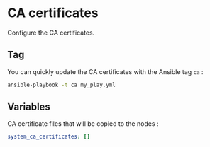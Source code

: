 CA certificates
===============

Configure the CA certificates.

Tag
---

You can quickly update the CA certificates with the Ansible tag `ca` :

```sh
ansible-playbook -t ca my_play.yml
```

Variables
---------

CA certificate files that will be copied to the nodes :

```yaml
system_ca_certificates: []
```
